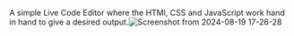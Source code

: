 A simple Live Code Editor where the HTMl, CSS and JavaScript work hand in hand to give a desired output.![Screenshot from 2024-08-19 17-26-28](https://github.com/user-attachments/assets/801b22ea-904e-4deb-ae64-e221d6ec8fd8)

